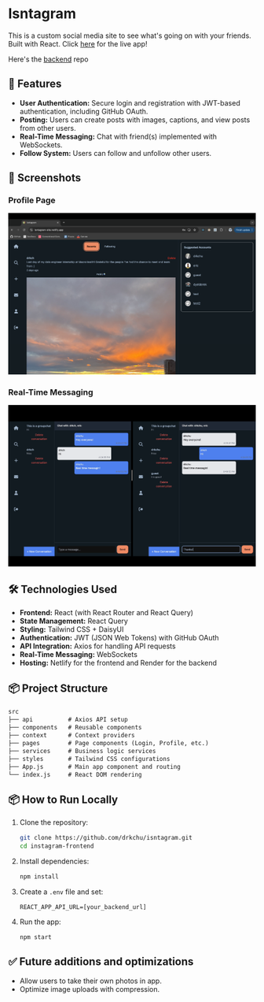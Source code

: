 # Isntagram

This is a custom social media site to see what's going on with your friends. Built with React. Click [here](https://isntagram-site.netlify.app/) for the live app!

Here's the [backend](https://github.com/drkchu/isntagram-api) repo

## 🚀 Features
- **User Authentication:** Secure login and registration with JWT-based authentication, including GitHub OAuth.
- **Posting:** Users can create posts with images, captions, and view posts from other users.
- **Real-Time Messaging:** Chat with friend(s) implemented with WebSockets.
- **Follow System:** Users can follow and unfollow other users.

## 📸 Screenshots

### Profile Page
![Profile Page](public/assets/home.png)

### Real-Time Messaging
![Messaging](public/assets/messaging.png)


## 🛠️ Technologies Used
- **Frontend:** React (with React Router and React Query)
- **State Management:** React Query
- **Styling:** Tailwind CSS + DaisyUI
- **Authentication:** JWT (JSON Web Tokens) with GitHub OAuth
- **API Integration:** Axios for handling API requests
- **Real-Time Messaging:** WebSockets
- **Hosting:** Netlify for the frontend and Render for the backend

## 📦 Project Structure
```plaintext
src
├── api          # Axios API setup
├── components   # Reusable components
├── context      # Context providers
├── pages        # Page components (Login, Profile, etc.)
├── services     # Business logic services
├── styles       # Tailwind CSS configurations
├── App.js       # Main app component and routing
└── index.js     # React DOM rendering
```

## 📦 How to Run Locally
1. Clone the repository:
   ```bash
   git clone https://github.com/drkchu/isntagram.git
   cd instagram-frontend
   ```
2. Install dependencies:
   ```bash
   npm install
   ```
3. Create a `.env` file and set:
   ```plaintext
   REACT_APP_API_URL=[your_backend_url]
   ```
4. Run the app:
   ```bash
   npm start
   ```

## ✅ Future additions and optimizations
- Allow users to take their own photos in app.
- Optimize image uploads with compression.